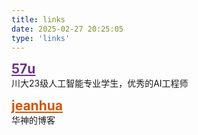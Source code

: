 ```yaml
---
title: links
date: 2025-02-27 20:25:05
type: 'links'
---
```


<a href="https://blog.57u.tech/" target="_blank" style="font-size:1.5em; color:#6C3483;"><b>57u</b></a>  
川大23级人工智能专业学生，优秀的AI工程师

<a href="https://www.blog.jeanhua.cn" target="_blank" style="font-size:1.5em; color:#D35400;"><b>jeanhua</b></a>  
华神的博客
